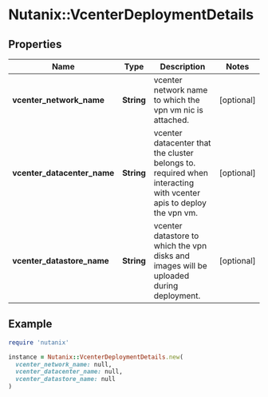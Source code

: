 # Nutanix::VcenterDeploymentDetails

## Properties

| Name | Type | Description | Notes |
| ---- | ---- | ----------- | ----- |
| **vcenter_network_name** | **String** | vcenter network name to which the vpn vm nic is attached.  | [optional] |
| **vcenter_datacenter_name** | **String** | vcenter datacenter that the cluster belongs to. required when interacting with vcenter apis to deploy the vpn vm.  | [optional] |
| **vcenter_datastore_name** | **String** | vcenter datastore to which the vpn disks and images will be uploaded during deployment.  | [optional] |

## Example

```ruby
require 'nutanix'

instance = Nutanix::VcenterDeploymentDetails.new(
  vcenter_network_name: null,
  vcenter_datacenter_name: null,
  vcenter_datastore_name: null
)
```

